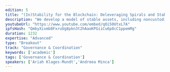 ```yaml
---
edition: 5
title: "(In)Stability for the Blockchain: Deleveraging Spirals and Stablecoin Attacks"
description: "We develop a model of stable assets, including noncustodial stablecoins backed by cryptocurrencies. Such stablecoins are popular methods for bootstrapping price stability within public blockchain settings. We demonstrate fundamental results about dynamics and liquidity in stablecoin markets, demonstrate that these markets face deleveraging spirals that cause illiquidity during crises, and show that these stablecoins have `stable' and `unstable' domains. Starting from documented market behaviors, we explain actual stablecoin movements; further our results are robust to a wide range of potential behaviors. In simulations, we show that these systems are susceptible to high tail volatility and failure. Our model builds foundations for stablecoin design. Based on our results, we suggest design improvements that can improve long-term stability and suggest methods for solving pricing problems that arise in existing stablecoins. In addition to the direct risk of instability, our dynamics results suggest a profitable economic attack during extreme events that can induce volatility in the `stable' asset. This attack additionally suggests ways in which stablecoins can cause perverse incentives for miners, posing risks to blockchain consensus."
youtubeUrl: "https://www.youtube.com/embed/qOi50UtxL7A"
ipfsHash: "QmbyXixmb8FxruUg8pkn3t2hAaoKPGiiCu6p8cC1ppemMg"
duration: 1232
expertise: "Advanced"
type: "Breakout"
track: "Governance & Coordination"
keywords: ['academic']
tags: ['Governance & Coordination']
speakers: ['Ariah Klages-Mundt','Andreea Minca']
---
```


